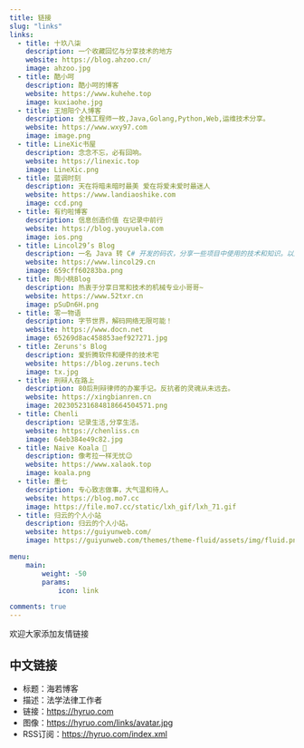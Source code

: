 ```yaml
---
title: 链接
slug: "links"
links:
  - title: 十玖八柒
    description: 一个收藏回忆与分享技术的地方
    website: https://blog.ahzoo.cn/
    image: ahzoo.jpg
  - title: 酷小呵
    description: 酷小呵的博客
    website: https://www.kuhehe.top
    image: kuxiaohe.jpg
  - title: 王旭阳个人博客
    description: 全栈工程师一枚,Java,Golang,Python,Web,运维技术分享。
    website: https://www.wxy97.com
    image: image.png
  - title: LineXic书屋
    description: 念念不忘，必有回响。
    website: https://linexic.top
    image: LineXic.png
  - title: 蓝调时刻
    description: 天在将暗未暗时最美 爱在将爱未爱时最迷人
    website: https://www.landiaoshike.com
    image: ccd.png
  - title: 有约啦博客
    description: 信息创造价值 在记录中前行
    website: https://blog.youyuela.com
    image: ios.png
  - title: Lincol29’s Blog
    description: 一名 Java 转 C# 开发的码农，分享一些项目中使用的技术和知识。以及 wordpres 建站技巧
    website: https://www.lincol29.cn
    image: 659cff60283ba.png
  - title: 陶小桃Blog
    description: 热衷于分享日常和技术的机械专业小哥哥~
    website: https://www.52txr.cn
    image: pSuDn6H.png
  - title: 零一物语
    description: 字节世界，解码网络无限可能！
    website: https://www.docn.net
    image: 65269d8ac458853aef927271.jpg
  - title: Zeruns's Blog
    description: 爱折腾软件和硬件的技术宅
    website: https://blog.zeruns.tech
    image: tx.jpg
  - title: 刑辩人在路上
    description: 80后刑辩律师的办案手记。反抗者的灵魂从未远去。
    website: https://xingbianren.cn
    image: 202305231684818664504571.png
  - title: Chenli
    description: 记录生活,分享生活。
    website: https://chenliss.cn
    image: 64eb384e49c82.jpg
  - title: Naive Koala 🐨
    description: 像考拉一样无忧😉
    website: https://www.xalaok.top
    image: koala.png
  - title: 墨七
    description: 专心致志做事，大气温和待人。
    website: https://blog.mo7.cc
    image: https://file.mo7.cc/static/lxh_gif/lxh_71.gif
  - title: 归云的个人小站
    description: 归云的个人小站。
    website: https://guiyunweb.com/
    image: https://guiyunweb.com/themes/theme-fluid/assets/img/fluid.png

menu:
    main: 
        weight: -50
        params:
            icon: link

comments: true
---
```


欢迎大家添加友情链接

## 中文链接

* 标题：海若博客
* 描述：法学法律工作者
* 链接：https://hyruo.com
* 图像：https://hyruo.com/links/avatar.jpg
* RSS订阅：https://hyruo.com/index.xml



